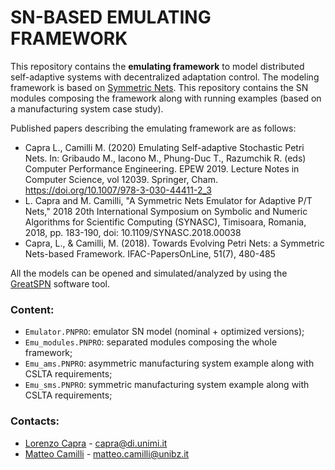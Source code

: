 # SN-BASED EMULATING FRAMEWORK

This repository contains the **emulating framework** to model distributed self-adaptive systems with decentralized adaptation control.
The modeling framework is based on [Symmetric Nets](https://www.iso.org/standard/52070.html).
This repository contains the SN modules composing the framework along with running examples (based on a manufacturing system case study).

Published papers describing the emulating framework are as follows:

* Capra L., Camilli M. (2020) Emulating Self-adaptive Stochastic Petri Nets. In: Gribaudo M., Iacono M., Phung-Duc T., Razumchik R. (eds) Computer Performance Engineering. EPEW 2019. Lecture Notes in Computer Science, vol 12039. Springer, Cham. https://doi.org/10.1007/978-3-030-44411-2_3
* L. Capra and M. Camilli, "A Symmetric Nets Emulator for Adaptive P/T Nets," 2018 20th International Symposium on Symbolic and Numeric Algorithms for Scientific Computing (SYNASC), Timisoara, Romania, 2018, pp. 183-190, doi: 10.1109/SYNASC.2018.00038
* Capra, L., & Camilli, M. (2018). Towards Evolving Petri Nets: a Symmetric Nets-based Framework. IFAC-PapersOnLine, 51(7), 480-485

All the models can be opened and simulated/analyzed by using the [GreatSPN](http://www.di.unito.it/~amparore/mc4cslta/editor.html) software tool.

### Content:

*    `Emulator.PNPRO`: emulator SN model (nominal + optimized versions);
*    `Emu_modules.PNPRO`: separated modules composing the whole framework;
*    `Emu_ams.PNPRO`: asymmetric manufacturing system example along with CSLTA requirements;
*    `Emu_sms.PNPRO`: symmetric manufacturing system example along with CSLTA requirements;

### Contacts:

*    [Lorenzo Capra](https://homes.di.unimi.it/capra/) - capra@di.unimi.it
*    [Matteo Camilli](https://matteocamilli.github.io/) - matteo.camilli@unibz.it
